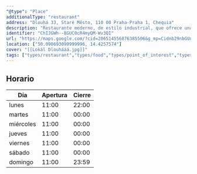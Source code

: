 ```yaml
---
"@type": "Place"
additionalType: "restaurant"
address: "Dlouhá 33, Staré Město, 110 00 Praha-Praha 1, Chequia"
description: "Restaurante moderno, de estilo industrial, que ofrece una carta de platos locales cocinados al momento."
identifier: "ChIJGWh--8GUC0cR4myQM-Wv3QI"
url: "https://maps.google.com/?cid=206514556876385506&g_mp=Cidnb29nbGUubWFwcy5wbGFjZXMudjEuUGxhY2VzLlNlYXJjaFRleHQQABgEIAA"
location: ["50.090693099999996, 14.4257574"]
cover: "[[Lokál Dlouhááá.jpg]]"
tags: ["types/restaurant","types/food","types/point_of_interest","types/establishment"]
---
```


## Horario

| Día  | Apertura  | Cierre  |
|---|---|---|
| lunes | 11:00 | 22:00 |
| martes | 11:00 | 00:00 |
| miércoles | 11:00 | 00:00 |
| jueves | 11:00 | 00:00 |
| viernes | 11:00 | 00:00 |
| sábado | 11:00 | 00:00 |
| domingo | 11:00 | 23:59 |